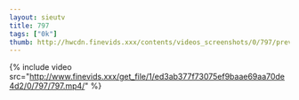 ```yaml
--- 
layout: sieutv
title: 797
tags: ["0k"]
thumb: http://hwcdn.finevids.xxx/contents/videos_screenshots/0/797/preview.mp4.jpg
---
```

{% include video src="http://www.finevids.xxx/get_file/1/ed3ab377f73075ef9baae69aa70de4d2/0/797/797.mp4/" %} 

